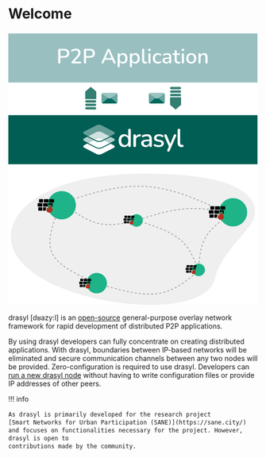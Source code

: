 # Welcome

![drasyl architecture](assets/img/drasyl-architecture.png)

drasyl [dʁazy:l] is an [open-source](https://github.com/drasyl-overlay/drasyl) general-purpose
overlay network framework for rapid development of distributed P2P applications.

By using drasyl developers can fully concentrate on creating distributed applications. With drasyl,
boundaries between IP-based networks will be eliminated and secure communication channels between
any two nodes will be provided. Zero-configuration is required to use drasyl. Developers
can [run a new drasyl node](getting-started.md) without having to write configuration files or
provide IP addresses of other peers.

!!! info

    As drasyl is primarily developed for the research project
    [Smart Networks for Urban Participation (SANE)](https://sane.city/) and focuses on functionalities necessary for the project. However, drasyl is open to
    contributions made by the community.
